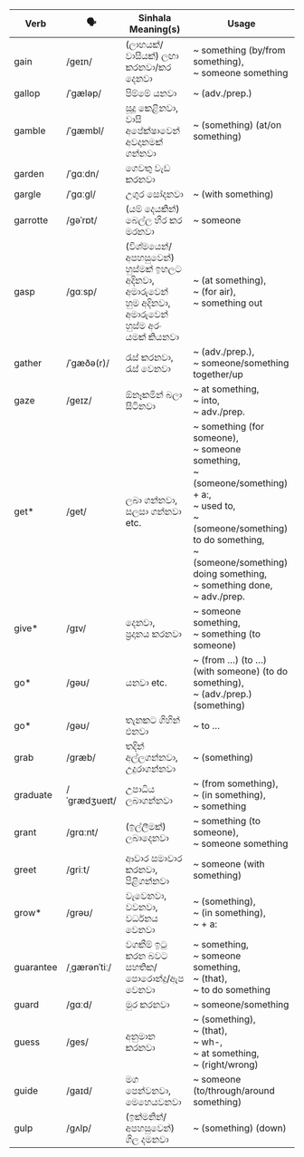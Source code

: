 | Verb      | 🗣️            | Sinhala Meaning(s)                                                  | Usage                                                                                                                |
| --------- | ------------ | ------------------------------------------------------------------- | -------------------------------------------------------------------------------------------------------------------------------- |
| gain      | /ɡeɪn/       | (ලාභයක්/වාසියක්) ලඟා කරනවා/කර දෙනවා                                          | ~ something (by/from something),<br>~ someone something                                                                                                    |
| gallop    | /ˈɡæləp/     | පිම්මේ යනවා                                                             | ~ (adv./prep.)                                                                                                                   |
| gamble    | /ˈɡæmbl/     | සූදු කෙළිනවා,<br>වාසි අපේක්ෂාවෙන් අවදානමක් ගන්නවා                                   | ~ (something) (at/on something)                                                                                                              |
| garden    | /ˈɡɑːdn/     | ගෙවතු වැඩ කරනවා                                                         |                                                                                                                                  |
| gargle    | /ˈɡɑːɡl/     | උගුර සෝදනවා                                                            | ~ (with something)                                                                                                                     |
| garrotte  | /ɡəˈrɒt/     | (යම් දෙයකින්) බෙල්ල හිර කර මරනවා                                            | ~ someone                                                                                                                             |
| gasp      | /ɡɑːsp/      | (විශ්මයෙන්/අපහසුවෙන්) හුස්මක් ඉහලට අදිනවා,<br>අමාරුවෙන් හුම අදිනවා,<br>අමාරුවෙන් හුස්ම අරං යමක් කියනවා | ~ (at something),<br>~ (for air),<br>~ something out                                                                                         |
| gather    | /ˈɡæðə(r)/   | රැස් කරනවා,<br>රැස් වෙනවා                                                  | ~ (adv./prep.),<br>~ someone/something together/up                                                                                             |
| gaze      | /ɡeɪz/       | ඕනෑකමින් බලා සිටිනවා                                                       | ~ at something,<br>~ into,<br>~ adv./prep.                                                                                                |
| get\*     | /ɡet/        | ලබා ගන්නවා,<br>සලසා ගන්නවා etc.                                           | ~ something (for someone),<br>~ someone something,<br>~ (someone/something) + a:,<br>~ used to,<br>~ (someone/something) to do something,<br>~ (someone/something) doing something,<br>~ something done,<br>~ adv./prep. |
| give\*    | /ɡɪv/        | දෙනවා,<br>ප්‍රදානය කරනවා                                                     | ~ someone something,<br>~ something (to someone)                                                                                                       |
| go\*      | /gəʊ/        | යනවා etc.                                                            | ~ (from …) (to …) (with someone) (to do something),<br>~ (adv./prep.) (something)                                                                 |
| go\*      | /gəʊ/        | තැනකට ගිහින් එනවා                                                        | ~ to …                                                                                                                           |
| grab      | /ɡræb/       | තදින් අල්ලගන්නවා,<br>උදුරාගන්නවා                                                | ~ (something)                                                                                                                          |
| graduate  | /ˈɡrædʒueɪt/ | උපාධිය ලබාගන්නවා                                                         | ~ (from something),<br>~ (in something),<br>~ something                                                                                               |
| grant     | /ɡrɑːnt/     | (ඉල්ලීමක්) ලබාදෙනවා                                                       | ~ something (to someone),<br>~ someone something                                                                                                       |
| greet     | /ɡriːt/      | ආචාර සමාචාර කරනවා,<br>පිළිගන්නවා                                               | ~ someone (with something)                                                                                                                  |
| grow\*    | /ɡrəʊ/       | වැවෙනවා,<br>වවනවා,<br>වර්ධනය වෙනවා                                               | ~ (something),<br>~ (in something),<br>~ + a:                                                                                                   |
| guarantee | /ˌɡærənˈtiː/ | වගකීම් ඉටු කරන බවට සහතික/පොරොන්දු/ඇප වෙනවා                                    | ~ something,<br>~ someone something,<br>~ (that),<br>~ to do something                                                                                        |
| guard     | /ɡɑːd/       | මුර කරනවා                                                             | ~ someone/something                                                                                                                         |
| guess     | /ɡes/        | අනුමාන කරනවා                                                           | ~ (something),<br>~ (that),<br>~ wh-,<br>~ at something,<br>~ (right/wrong)                                                                        |
| guide     | /ɡaɪd/       | මග පෙන්වනවා,<br>මෙහෙයවනවා                                                    | ~ someone (to/through/around something)                                                                                                     |
| gulp      | /ɡʌlp/       | (ඉක්මනින්/අපහසුවෙන්) ගිල දමනවා                                              | ~ (something) (down)                                                                                                                   |